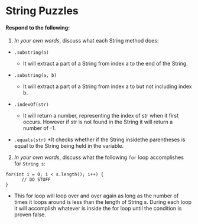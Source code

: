 # String Puzzles
#### Respond to the following:

1. *In your own words*, discuss what each String method does:
  * `.substring(a)`
    * It will extract a part of a String from index a to the end of the String.

  * `.substring(a, b)`
    * It will extract a part of a String from index a to but not including index b.

  * `.indexOf(str)`
    * It will return a number, representing the index of str when it first occurs. However if str is not found in the String it will return a number of -1.

  * `.equals(str)`
    *It checks whether if the String insidethe parentheses is equal to the String being held in the variable.


2. *In your own words*, discuss what the following `for` loop accomplishes for `String s`:
```
for(int i = 0; i < s.length(); i++) {
      // DO STUFF
}
```
  * This for loop will loop over and over again as long as the number of times it loops around is less than the length of String s. During each loop it will accomplish whatever is inside the for loop until the condition is proven false.
